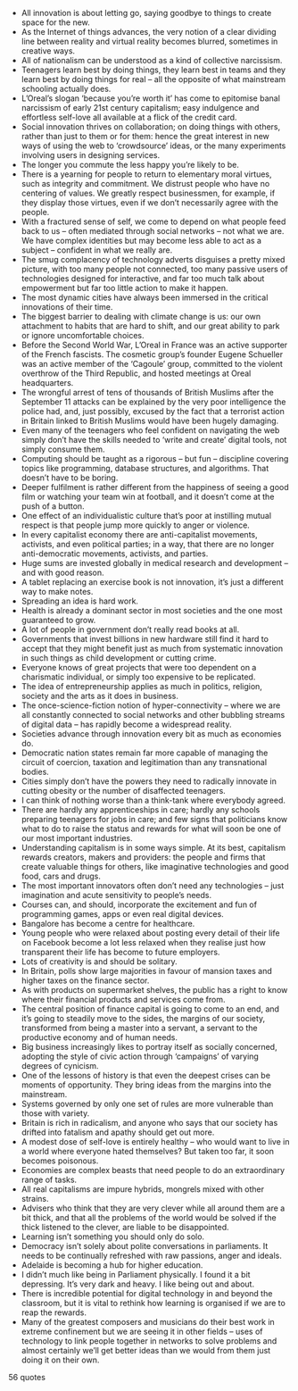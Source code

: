 - All innovation is about letting go, saying goodbye to things to create space for the new.
 - As the Internet of things advances, the very notion of a clear dividing line between reality and virtual reality becomes blurred, sometimes in creative ways.
 - All of nationalism can be understood as a kind of collective narcissism.
 - Teenagers learn best by doing things, they learn best in teams and they learn best by doing things for real – all the opposite of what mainstream schooling actually does.
 - L’Oreal’s slogan ‘because you’re worth it’ has come to epitomise banal narcissism of early 21st century capitalism; easy indulgence and effortless self-love all available at a flick of the credit card.
 - Social innovation thrives on collaboration; on doing things with others, rather than just to them or for them: hence the great interest in new ways of using the web to ‘crowdsource’ ideas, or the many experiments involving users in designing services.
 - The longer you commute the less happy you’re likely to be.
 - There is a yearning for people to return to elementary moral virtues, such as integrity and commitment. We distrust people who have no centering of values. We greatly respect businessmen, for example, if they display those virtues, even if we don’t necessarily agree with the people.
 - With a fractured sense of self, we come to depend on what people feed back to us – often mediated through social networks – not what we are. We have complex identities but may become less able to act as a subject – confident in what we really are.
 - The smug complacency of technology adverts disguises a pretty mixed picture, with too many people not connected, too many passive users of technologies designed for interactive, and far too much talk about empowerment but far too little action to make it happen.
 - The most dynamic cities have always been immersed in the critical innovations of their time.
 - The biggest barrier to dealing with climate change is us: our own attachment to habits that are hard to shift, and our great ability to park or ignore uncomfortable choices.
 - Before the Second World War, L’Oreal in France was an active supporter of the French fascists. The cosmetic group’s founder Eugene Schueller was an active member of the ‘Cagoule’ group, committed to the violent overthrow of the Third Republic, and hosted meetings at Oreal headquarters.
 - The wrongful arrest of tens of thousands of British Muslims after the September 11 attacks can be explained by the very poor intelligence the police had, and, just possibly, excused by the fact that a terrorist action in Britain linked to British Muslims would have been hugely damaging.
 - Even many of the teenagers who feel confident on navigating the web simply don’t have the skills needed to ‘write and create’ digital tools, not simply consume them.
 - Computing should be taught as a rigorous – but fun – discipline covering topics like programming, database structures, and algorithms. That doesn’t have to be boring.
 - Deeper fulfilment is rather different from the happiness of seeing a good film or watching your team win at football, and it doesn’t come at the push of a button.
 - One effect of an individualistic culture that’s poor at instilling mutual respect is that people jump more quickly to anger or violence.
 - In every capitalist economy there are anti-capitalist movements, activists, and even political parties; in a way, that there are no longer anti-democratic movements, activists, and parties.
 - Huge sums are invested globally in medical research and development – and with good reason.
 - A tablet replacing an exercise book is not innovation, it’s just a different way to make notes.
 - Spreading an idea is hard work.
 - Health is already a dominant sector in most societies and the one most guaranteed to grow.
 - A lot of people in government don’t really read books at all.
 - Governments that invest billions in new hardware still find it hard to accept that they might benefit just as much from systematic innovation in such things as child development or cutting crime.
 - Everyone knows of great projects that were too dependent on a charismatic individual, or simply too expensive to be replicated.
 - The idea of entrepreneurship applies as much in politics, religion, society and the arts as it does in business.
 - The once-science-fiction notion of hyper-connectivity – where we are all constantly connected to social networks and other bubbling streams of digital data – has rapidly become a widespread reality.
 - Societies advance through innovation every bit as much as economies do.
 - Democratic nation states remain far more capable of managing the circuit of coercion, taxation and legitimation than any transnational bodies.
 - Cities simply don’t have the powers they need to radically innovate in cutting obesity or the number of disaffected teenagers.
 - I can think of nothing worse than a think-tank where everybody agreed.
 - There are hardly any apprenticeships in care; hardly any schools preparing teenagers for jobs in care; and few signs that politicians know what to do to raise the status and rewards for what will soon be one of our most important industries.
 - Understanding capitalism is in some ways simple. At its best, capitalism rewards creators, makers and providers: the people and firms that create valuable things for others, like imaginative technologies and good food, cars and drugs.
 - The most important innovators often don’t need any technologies – just imagination and acute sensitivity to people’s needs.
 - Courses can, and should, incorporate the excitement and fun of programming games, apps or even real digital devices.
 - Bangalore has become a centre for healthcare.
 - Young people who were relaxed about posting every detail of their life on Facebook become a lot less relaxed when they realise just how transparent their life has become to future employers.
 - Lots of creativity is and should be solitary.
 - In Britain, polls show large majorities in favour of mansion taxes and higher taxes on the finance sector.
 - As with products on supermarket shelves, the public has a right to know where their financial products and services come from.
 - The central position of finance capital is going to come to an end, and it’s going to steadily move to the sides, the margins of our society, transformed from being a master into a servant, a servant to the productive economy and of human needs.
 - Big business increasingly likes to portray itself as socially concerned, adopting the style of civic action through ‘campaigns’ of varying degrees of cynicism.
 - One of the lessons of history is that even the deepest crises can be moments of opportunity. They bring ideas from the margins into the mainstream.
 - Systems governed by only one set of rules are more vulnerable than those with variety.
 - Britain is rich in radicalism, and anyone who says that our society has drifted into fatalism and apathy should get out more.
 - A modest dose of self-love is entirely healthy – who would want to live in a world where everyone hated themselves? But taken too far, it soon becomes poisonous.
 - Economies are complex beasts that need people to do an extraordinary range of tasks.
 - All real capitalisms are impure hybrids, mongrels mixed with other strains.
 - Advisers who think that they are very clever while all around them are a bit thick, and that all the problems of the world would be solved if the thick listened to the clever, are liable to be disappointed.
 - Learning isn’t something you should only do solo.
 - Democracy isn’t solely about polite conversations in parliaments. It needs to be continually refreshed with raw passions, anger and ideals.
 - Adelaide is becoming a hub for higher education.
 - I didn’t much like being in Parliament physically. I found it a bit depressing. It’s very dark and heavy. I like being out and about.
 - There is incredible potential for digital technology in and beyond the classroom, but it is vital to rethink how learning is organised if we are to reap the rewards.
 - Many of the greatest composers and musicians do their best work in extreme confinement but we are seeing it in other fields – uses of technology to link people together in networks to solve problems and almost certainly we’ll get better ideas than we would from them just doing it on their own.

56 quotes